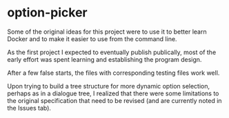 # option-picker

Some of the original ideas for this project were to use it to better learn Docker and to make it easier to use from the command line. 

As the first project I expected to eventually publish publically, most of the early effort was spent learning and establishing the program design. 

After a few false starts, the files with corresponding testing files work well.

Upon trying to build a tree structure for more dynamic option selection, perhaps as in a dialogue tree, I realized that there were some limitations to the original specification that need to be revised (and are currently noted in the Issues tab).
